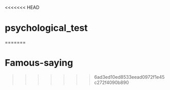 <<<<<<< HEAD

# psychological_test

=======

# Famous-saying

> > > > > > > 6ad3ed10ed8533eead0972f1e45c272f4090b890
